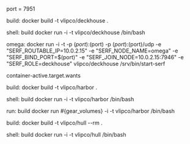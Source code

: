 port = 7951

build:
    docker build -t vlipco/deckhouse .

shell: build
    docker run -i -t vlipco/deckhouse /bin/bash

omega:
    docker run -i -t -p $(port):$(port) -p $(port):$(port)/udp -e "SERF_ROUTABLE_IP=10.0.2.15" -e "SERF_NODE_NAME=omega" -e "SERF_BIND_PORT=$(port)" -e "SERF_JOIN_NODE=10.0.2.15:7946" -e "SERF_ROLE=deckhouse" vlipco/deckhouse /srv/bin/start-serf

container-active.target.wants

build:
    docker build -t vlipco/harbor .

shell: build
    docker run -i -t vlipco/harbor /bin/bash

run: build
    docker run #{gear_volumes} -i -t vlipco/harbor /bin/bash

build:
    docker build -t vlipco/hull --rm .

shell: build
    docker run -i -t vlipco/hull /bin/bash